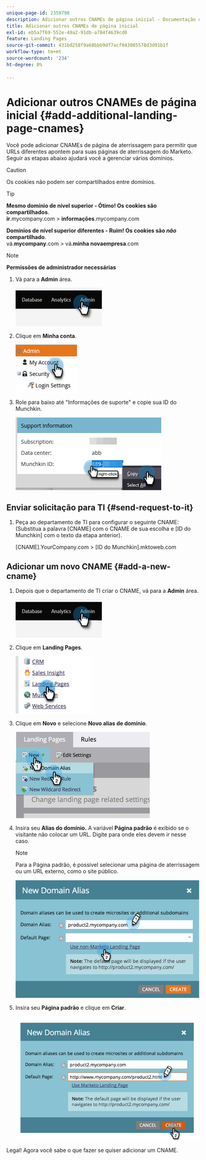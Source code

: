 ```yaml
---
unique-page-id: 2359798
description: Adicionar outros CNAMEs de página inicial - Documentação do Marketo - Documentação do produto
title: Adicionar outros CNAMEs de página inicial
exl-id: eb5a7f69-552e-49a2-91db-a784f4639cd0
feature: Landing Pages
source-git-commit: 431bd258f9a68bbb9df7acf043085578d3d91b1f
workflow-type: tm+mt
source-wordcount: '234'
ht-degree: 0%

---
```


# Adicionar outros CNAMEs de página inicial {#add-additional-landing-page-cnames}

Você pode adicionar CNAMEs de página de aterrissagem para permitir que URLs diferentes apontem para suas páginas de aterrissagem do Marketo. Seguir as etapas abaixo ajudará você a gerenciar vários domínios.

>[!CAUTION]
>
>Os cookies não podem ser compartilhados entre domínios.

>[!TIP]
>
>**Mesmo domínio de nível superior - Ótimo! Os cookies são compartilhados**.<br/> **ir**.mycompany.com > **informações**.mycompany.com
>
>**Domínios de nível superior diferentes - Ruim! Os cookies são _não_ compartilhado**.<br/> vá.**mycompany**.com > vá.**minha novaempresa**.com

>[!NOTE]
>
>**Permissões de administrador necessárias**

1. Vá para a **Admin** área.

   ![](assets/add-additional-landing-page-cnames-1.png)

1. Clique em **Minha conta**.

   ![](assets/add-additional-landing-page-cnames-2.png)

1. Role para baixo até &quot;Informações de suporte&quot; e copie sua ID do Munchkin.

   ![](assets/add-additional-landing-page-cnames-3.png)

## Enviar solicitação para TI {#send-request-to-it}

1. Peça ao departamento de TI para configurar o seguinte CNAME: (Substitua a palavra [CNAME] com o CNAME de sua escolha e [ID do Munchkin] com o texto da etapa anterior).

   [CNAME].YourCompany.com > [ID do Munchkin].mktoweb.com

## Adicionar um novo CNAME {#add-a-new-cname}

1. Depois que o departamento de TI criar o CNAME, vá para a **Admin** área.

   ![](assets/add-additional-landing-page-cnames-4.png)

1. Clique em **Landing Pages**.

   ![](assets/add-additional-landing-page-cnames-5.png)

1. Clique em **Novo** e selecione **Novo alias de domínio**.

   ![](assets/add-additional-landing-page-cnames-6.png)

1. Insira seu **Alias do domínio.** A variável **Página padrão** é exibido se o visitante não colocar um URL. Digite para onde eles devem ir nesse caso.

   >[!NOTE]
   >
   >Para a Página padrão, é possível selecionar uma página de aterrissagem ou um URL externo, como o site público.

   ![](assets/add-additional-landing-page-cnames-7.png)

1. Insira seu **Página padrão** e clique em **Criar**.

   ![](assets/add-additional-landing-page-cnames-8.png)

Legal! Agora você sabe o que fazer se quiser adicionar um CNAME.
